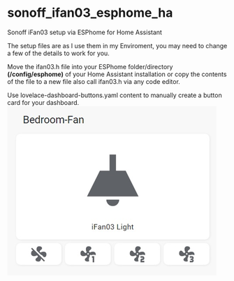 # sonoff_ifan03_esphome_ha
Sonoff iFan03 setup via ESPhome for Home Assistant

The setup files are as I use them in my Enviroment, you may need to change a few of the details to work for you.

Move the ifan03.h file into your ESPhome folder/directory <strong>(/config/esphome)</strong> of your Home Assistant installation or copy the contents of the file to a new file also call ifan03.h via any code editor.


Use lovelace-dashboard-buttons.yaml content to manually create a button card for your dashboard.
![Home Assistant Lovelace Dashboard buttons](iFan03_DashBoard.jpg)
